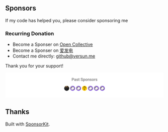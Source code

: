 ## Sponsors

If my code has helped you, please consider sponsoring me

### Recurring Donation

-   Become a Sponser on [Open Collective](https://opencollective.com/rsstranslator)
-   Become a Sponser on [爱发电](https://afdian.com/@versun)
-   Contact me directly: [github@versun.me](mailto:github@versun.me)

Thank you for your support!

<p align="center">
  <a href="./sponsors.svg">
    <img src='./sponsors.svg'/>
  </a>
</p>

## Thanks

Built with [SponsorKit](https://github.com/antfu/sponsorkit).
